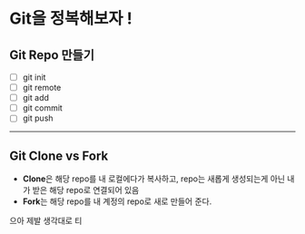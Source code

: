 # Git을 정복해보자 !

## Git Repo 만들기

- [ ] git init
- [ ] git remote 
- [ ] git add
- [ ] git commit
- [ ] git push

---

## Git Clone vs Fork
- **Clone**은 해당 repo를 내 로컬에다가 복사하고, repo는 새롭게 생성되는게 아닌 내가 받은 해당 repo로 연결되어 있음
- **Fork**는 해당 repo를 내 계정의 repo로 새로 만들어 준다.

으아 제발 생각대로 티
